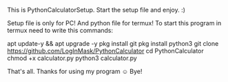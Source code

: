 This is PythonCalculatorSetup.
Start the setup file and enjoy. :)

Setup file is only for PC! And python file for termux!
To start this program in termux need to write this commands:

apt update-y && apt upgrade -y
pkg install git
pkg install python3
git clone https://github.com/LogInMask/PythonCalculator
cd PythonCalculator
chmod +x calculator.py
python3 calculator.py

That's all. Thanks for using my program ☺️
Bye!
